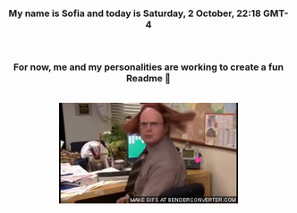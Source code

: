 


<div align="center">
<h3 >My name is Sofia and today is Saturday, 2 October, 22:18 GMT-4</h3><br>
<h3 >For now, me and my personalities are working to create a fun Readme 👋
</h3><br>
<img src='img/dwight.gif' alt='working...'/>
</div>
